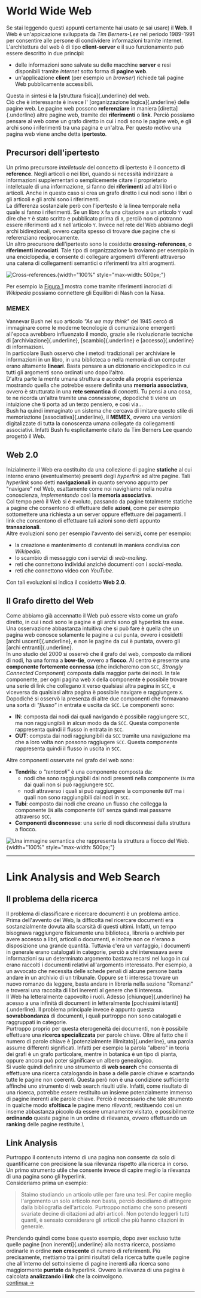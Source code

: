 World Wide Web
==============

Se stai leggendo questi appunti certamente hai usato (e sai usare) il
**Web**. Il Web è un\'appicazione sviluppata da *Tim Berners-Lee* nel
periodo 1989-1991 per consentire alle persone di condividere
informazioni tramite internet.\
L\'architettura del web è di tipo **client-server** e il suo
funzionamento può essere descritto in due principi:

-   delle informazioni sono salvate su delle macchine **server** e resi
    disponibili tramite *internet* sotto forma di **pagine web**.
-   un\'applicazione **client** (per esempio un *browser*) richiede tali
    pagine Web pubblicamente accessibili.

Questa in sintesi è la [struttura fisica]{.underline} del web.\
Ciò che è interessante è invece l\' [organizzazione logica]{.underline}
delle pagine web. Le pagine web possono **referenziare** in maniera
[diretta]{.underline} altre pagine web, tramite dei **riferimenti** o
**link**. Perciò possiamo pensare al web come un grafo diretto in cui i
nodi sono le pagine web, e gli archi sono i riferimenti tra una pagina e
un\'altra. Per questo motivo una pagina web viene anche detta
**ipertesto**.

Precursori dell\'ipertesto
--------------------------

Un primo precursore *intelletuale* del concetto di ipertesto è il
concetto di **reference**. Negli articoli o nei libri, quando si
necessità indirizzare a informazioni supplementari o semplicemente
citare il proprietario intelletuale di una informazione, si fanno dei
**riferimenti** ad altri libri o articoli. Anche in questo caso si crea
un grafo diretto i cui nodi sono i libri o gli articoli e gli archi sono
i riferimenti.\
La differenza sostanziale però con l\'ipertesto è la linea temporale
nella quale si fanno i riferimenti. Se un libro `X` fa una citazione a
un articolo `Y` vuol dire che `Y` è stato scritto e pubblicato prima di
`X`, perciò non ci potranno essere riferimenti ad `X` nell\'articolo
`Y`. Invece nel rete del Web abbiamo degli archi bidirezionali, ovvero
capita spesso di trovare due pagine che si referenziano reciprocamente.\
Un altro precursore dell\'ipertesto sono le cosidette
**crossing-references**, o **riferimenti incrociati**. Tale tipo di
organizzazione la troviamo per esempio in una enciclopedia, e consente
di collegare argomenti differenti attraverso una catena di collegamenti
semantici o riferimenti tra altri arogmenti.

![Cross-references.](../images/ar-lesson17-img1.png "cross-references"){width="100%"
style="max-width: 500px;"}

Per esempio la [Figura 1](fig:cross-references) mostra come tramite
riferimenti incrociati di *Wikipedia* possiamo connettere gli Equilibri
di Nash con la Nasa.

### MEMEX

Vannevar Bush nel suo articolo *\"As we may think\"* del 1945 cercò di
immaginare come le moderne tecnologie di comunizaione emergenti
all\'epoca avrebbero influenzato il mondo, grazie alle rivoluzionarie
tecniche di [archiviazione]{.underline}, [scambio]{.underline} e
[accesso]{.underline} di informazioni.\
In particolare Bush osservò che i metodi tradizionali per archiviare le
informazioni in un libro, in una biblioteca o nella memoria di un
computer erano altamente **lineari**. Basta pensare a un dizionario
enciclopedico in cui tutti gli argomenti sono ordinati uno dopo
l\'altro.\
D\'altra parte la mente umana struttura e accede alla propria esperienza
mostrando quella che potrebbe essere definita una **memoria
associativa**, ovvero è strutturata in una **rete semantica** di
concetti. Tu pensi a una cosa, te ne ricorda un\'altra tramite una
*connessione*, dopodiché ti viene un intuizione che ti porta ad un terzo
pensiero, e così via...\
Bush ha quindi immaginato un sistema che cercava di imitare questo stile
di memoriazione [associativa]{.underline}, il **MEMEX**, ovvero una
versioni digitalizzate di tutta la conoscenza umana collegate da
collegamenti associativi. Infatti Bush fu esplicitamente citato da Tim
Berners Lee quando progettò il Web.

Web 2.0
-------

Inizialmente il Web era costituito da una collezione di pagine
**statiche** al cui interno erano (eventualmente) presenti degli
*hyperlink* ad altre pagine. Tali *hyperlink* sono detti
**navigazionali** in quanto servono appunto per \"navigare\" nel Web,
esattamente come noi navighiamo nella nostra conoscienza,
*implementando* così la **memoria associativa**.\
Col tempo però il Web si è evoluto, passando da pagine totalmente
statiche a pagine che consentono di effettuare delle **azioni**, come
per esempio sottomettere una richiesta a un server oppure effettuare dei
pagamenti. I link che consentono di effettuare tali azioni sono detti
appunto **transazionali**.\
Altre evoluzioni sono per esempio l\'avvento dei servizi, come per
esempio:

-   la creazione e mantenimento di contenuti in maniera condivisa con
    *Wikipedia*.
-   lo scambio di messaggio con i servizi di *web-mailing*.
-   reti che connettono individui anziché documenti con i
    *social-media*.
-   reti che connettono video con *YouTube*.

Con tali evoluzioni si indica il cosidetto **Web 2.0**.

Il Grafo diretto del Web
------------------------

Come abbiamo già accennatto il Web può essere visto come un grafo
diretto, in cui i nodi sono le pagine e gli archi sono gli hyperlink tra
esse. Una osservazione abbastanza intuitiva che si può fare è quella che
un pagina web conosce solamente le pagine a cui punta, ovvero i
cosidetti [archi uscenti]{.underline}, e non le pagine da cui è puntata,
ovvero gli [archi entranti]{.underline}.\
In uno studio del 2000 si osservò che il grafo del web, composto da
milioni di nodi, ha una forma a **bow-tie**, ovvero a **fiocco**. Al
centro è presente una **componente fortemente connessa** (che
indicheremo con `SCC`, *Strongly Connected Component*) composta dalla
maggior parte dei nodi. In tale componente, per ogni pagina web `X`
della componente è possibile trovare una serie di link che collegano `X`
verso qualsiasi altra pagina in `SCC`, e viceversa da qualsiasi altra
pagina è possibile navigare e raggiungere `X`.\
Dopodiché si osservò la presenza di altre due componenti che formavano
una sorta di *\"flusso\"* in entrata e uscita da `SCC`. Le componenti
sono:

-   **IN**: composta dai nodi dai quali navigando è possibile
    raggiungere `SCC`, ma non raggiungibili in alcun modo da da `SCC`.
    Questa componente rappresenta quindi il flusso in entrata in `SCC`.
-   **OUT**: compsta dai nodi raggiungibili da `SCC` tramite una
    navigazione ma che a loro volta non possono raggiugere `SCC`. Questa
    componente rappresenta quindi il flusso in uscita in `SCC`.

Altre componenti osservate nel grafo del web sono:

-   **Tendrils**: o *\"tentacoli\"* è una componente composta da:
    -   nodi che sono raggiungibili dai nodi presenti nella componente
        `IN` ma dai quali non si può raggiungere `SCC`.
    -   nodi attraverso i quali si può raggiungere la componente `OUT`
        ma i quali non sono raggiungibili dai nodi in `SCC`.
-   **Tubi**: composto dai nodi che creano un flusso che collegga la
    componente `IN` alla componente `OUT` senza quindi mai passarre
    attraverso `SCC`.
-   **Componenti disconnesse**: una serie di nodi disconnessi dalla
    struttura a fiocco.

![Una immagine semantica che rappresenta la struttura a fiocco del
Web.](../images/ar-lesson17-img2.png){width="100%"
style="max-width: 500px;"}

------------------------------------------------------------------------

Link Analysis and Web Search
============================

Il problema della ricerca
-------------------------

Il problema di classificare e ricercare documenti è un problema antico.
Prima dell\'avvento del Web, la difficoltà nel ricercare documenti era
sostanzialmente dovuta alla scarsità di questi ultimi. Infatti, un tempo
bisognava raggiungere fisicamente una biblioteca, libreria o archivio
per avere accesso a libri, articoli o documenti, e inoltre non ce
n\'erano a disposizione una grande quantità. Tuttavia c\'era un
vantaggio, i documenti in generale erano catalogati in categorie, perciò
a chi interessava avere informazioni su un determinato argomento bastava
recarsi nel luogo in cui erano raccolti i documenti relativi
all\'argomento interessato. Per esempio, a un avvocato che necessita
delle schede penali di alcune persone basta andare in un archivio di un
tribunale. Oppure se ti interessa trovare un nuovo romanzo da leggere,
basta andare in libreria nella sezione \"Romanzi\" e troverai una
raccolta di libri inerenti al genere che ti interessa.\
Il Web ha letteralmente capovolto i ruoli. Adesso [chiunque]{.underline}
ha acesso a una infinità di documenti in letteralmente [pochissimi
istanti]{.underline}. Il problema principale invece è appunto questa
**sovrabbondanza** di documenti, i quali purtroppo non sono catalogati e
raggruppati in categorie.\
Purtroppo proprio per questa eterogeneità dei documenti, non è possibile
effettuare una **ricerca specializzata** per parole chiave. Oltre al
fatto che il numero di parole chiave è [potenzialmente
illimitato]{.underline}, una parola assume differenti significati.
Infatti per esempio la parola \"albero\" in teoria dei grafi è un grafo
particolare, mentre in botanica è un tipo di pianta, oppure ancora può
poter significare un albero genealogico.\
Si vuole quindi definire uno strumento di **web search** che consenta di
effettuare una ricerca catalogando in base a delle parole chiave e
scartando tutte le pagine non coerenti. Questa però non è una condizione
sufficiente affinché uno strumento di web search risulti utile. Infatti,
come risultato di una ricerca, potrebbe essere restituito un insieme
potenzialmente immenso di pagine inerenti alle parole chiave. Perciò è
necessario che tale strumento in qualche modo **sfoltisca** le pagine
meno *rilevanti*, restituendo così un inseme abbastanza piccolo da
essere umanamente visitato, e possibilmente **ordinando** queste pagine
in un ordine di rilevanza, ovvero effettuando un **ranking** delle
pagine restituite.\

Link Analysis
-------------

Purtroppo il contenuto interno di una pagina non consente da solo di
quantificarne con precisione la sua rilevanza rispetto alla ricerca in
corso. Un primo strumento utile che consente invece di capire meglio la
rilevanza di una pagina sono gli hyperlink.\
Consideriamo prima un esempio:

> Staimo studiando un articolo utile per fare una tesi. Per capire
> meglio l\'argomento un solo articolo non basta, perciò decidiamo di
> attingere dalla bibliografia dell\'articolo. Purtroppo notiamo che
> sono presenti svariate decine di citazioni ad altri articoli. Non
> potendo leggerli tutti quanti, è sensato considerare gli articoli che
> più hanno citazioni in generale.

Prendendo quindi come base questo esempio, dopo aver escluso tutte
quelle pagine [non inerenti]{.underline} alla nostra ricerca, possiamo
ordinarle in ordine **non crescente** di numero di referimenti. Più
precisamente, mettiamo tra i primi risultati della ricerca tutte quelle
pagine che all\'interno del sottoinsieme di pagine inerenti alla ricerca
sono maggiormente **puntate** da hyperlink. Ovvero la rilevanza di una
pagina è calcolata **analizzando i link** che la coinvolgono.\
[continua →](./18.html)

------------------------------------------------------------------------
